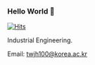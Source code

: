 ### Hello World 👋

[![Hits](https://hits.seeyoufarm.com/api/count/incr/badge.svg?url=https%3A%2F%2Fgithub.com%2FTalkwarrior&count_bg=%2379C83D&title_bg=%236E6E6E&icon=raspberrypi.svg&icon_color=%23E7E7E7&title=hits&edge_flat=false)](https://hits.seeyoufarm.com)

Industrial Engineering.

Email: twjh100@korea.ac.kr

<!--
- 🔭 I’m currently working on ...
- 🌱 I’m currently learning ...
- 👯 I’m looking to collaborate on ...
- 🤔 I’m looking for help with ...
- 💬 Ask me about ...
- 📫 How to reach me: ...
- 😄 Pronouns: ...
- ⚡ Fun fact: ...
-->

<!-- [![solved.ac tier](http://mazassumnida.wtf/api/generate_badge?boj=Talkwarrior)](https://solved.ac/Talkwarrior) -->
<!--[![Anurag's github stats](https://github-readme-stats.vercel.app/api?username=Talkwarrior&theme=radical)](https://github.com/anuraghazra/github-readme-stats)-->
